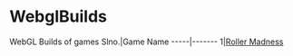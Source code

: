 # WebglBuilds

WebGL Builds of games 
Slno.|Game Name
-----|-------
1|[Roller Madness](https://subbireddy143.github.io/WebglBuilds/RollerMadnessWebGLBuild/index.html)
